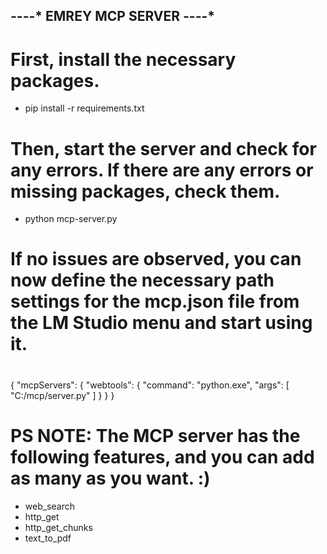*-*-*-*-* EMREY MCP SERVER *-*-*-*-*
------------------------------------


# First, install the necessary packages.
- pip install -r requirements.txt

# Then, start the server and check for any errors. If there are any errors or missing packages, check them.
- python mcp-server.py

# If no issues are observed, you can now define the necessary path settings for the mcp.json file from the LM Studio menu and start using it.
# 
{
  "mcpServers": {
    "webtools": {
      "command": "python.exe",
      "args": [
        "C:/mcp/server.py"
      ]
    }
  }
}

# 

# PS NOTE: The MCP server has the following features, and you can add as many as you want. :)

- web_search
- http_get
- http_get_chunks
- text_to_pdf
